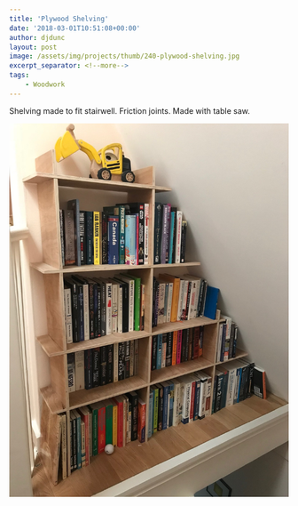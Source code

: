 ```yaml
---
title: 'Plywood Shelving'
date: '2018-03-01T10:51:08+00:00'
author: djdunc
layout: post
image: /assets/img/projects/thumb/240-plywood-shelving.jpg
excerpt_separator: <!--more-->
tags:
    - Woodwork
---
```


Shelving made to fit stairwell. Friction joints. Made with table saw.

![Plywood Shelf](/assets/img/projects/plywood-shelving.jpg)

<!--more-->
